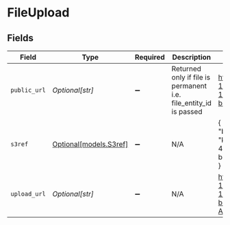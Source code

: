 # FileUpload


## Fields

| Field                                                                                                                            | Type                                                                                                                             | Required                                                                                                                         | Description                                                                                                                      | Example                                                                                                                          |
| -------------------------------------------------------------------------------------------------------------------------------- | -------------------------------------------------------------------------------------------------------------------------------- | -------------------------------------------------------------------------------------------------------------------------------- | -------------------------------------------------------------------------------------------------------------------------------- | -------------------------------------------------------------------------------------------------------------------------------- |
| `public_url`                                                                                                                     | *Optional[str]*                                                                                                                  | :heavy_minus_sign:                                                                                                               | Returned only if file is permanent i.e. file_entity_id is passed                                                                 | https://epilot-files-prod.s3.eu-central-1.amazonaws.com/123/4d689aeb-1497-4410-a9fe-b36ca9ac4389/document.pdf                    |
| `s3ref`                                                                                                                          | [Optional[models.S3ref]](../models/s3ref.md)                                                                                     | :heavy_minus_sign:                                                                                                               | N/A                                                                                                                              | {<br/>"bucket": "epilot-files-prod",<br/>"key": "123/temp/4d689aeb-1497-4410-a9fe-b36ca9ac4389/document.pdf"<br/>}               |
| `upload_url`                                                                                                                     | *Optional[str]*                                                                                                                  | :heavy_minus_sign:                                                                                                               | N/A                                                                                                                              | https://epilot-files-prod.s3.eu-central-1.amazonaws.com/123/temp/4d689aeb-1497-4410-a9fe-b36ca9ac4389/document.pdf?AWSParams=123 |